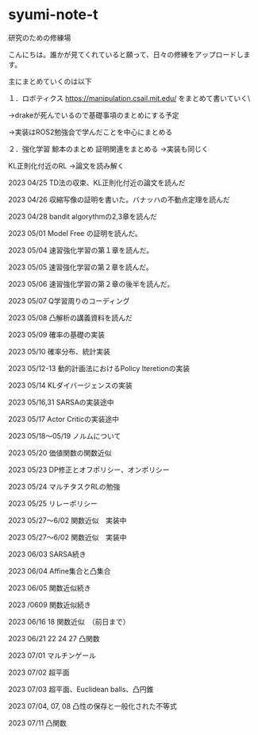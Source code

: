 # syumi-note-t
研究のための修練場

こんにちは。誰かが見てくれていると願って、日々の修練をアップロードします。

主にまとめていくのは以下

１．ロボティクス
https://manipulation.csail.mit.edu/
をまとめて書いていく\

->drakeが死んでいるので基礎事項のまとめにする予定

->実装はROS2勉強会で学んだことを中心にまとめる

２．強化学習
鯨本のまとめ
証明関連をまとめる
->実装も同じく

KL正則化付近のRL
->論文を読み解く

2023 04/25 TD法の収束、KL正則化付近の論文を読んだ

2023 04/26 収縮写像の証明を書いた。バナッハの不動点定理を読んだ

2023 04/28 bandit algorythmの2,3章を読んだ

2023 05/01 Model Free の証明を読んだ。

2023 05/04 速習強化学習の第１章を読んだ。

2023 05/05 速習強化学習の第２章を読んだ。

2023 05/06 速習強化学習の第２章の後半を読んだ。

2023 05/07 Q学習周りのコーディング

2023 05/08 凸解析の講義資料を読んだ

2023 05/09 確率の基礎の実装

2023 05/10 確率分布、統計実装

2023 05/12-13 動的計画法におけるPolicy Iteretionの実装 

2023 05/14 KLダイバージェンスの実装

2023 05/16,31 SARSAの実装途中

2023 05/17 Actor Criticの実装途中

2023 05/18～05/19 ノルムについて

2023 05/20 価値関数の関数近似

2023 05/23  DP修正とオフポリシー、オンポリシー

2023 05/24  マルチタスクRLの勉強

2023 05/25 リレーポリシー

2023 05/27～6/02 関数近似　実装中

2023 05/27～6/02 関数近似　実装中

2023 06/03 SARSA続き

2023 06/04 Affine集合と凸集合

2023 06/05 関数近似続き

2023 /0609 関数近似続き

2023 06/16 18 関数近似　（前日まで）

2023 06/21 22 24 27 凸関数

2023 07/01 マルチンゲール

2023 07/02 超平面

2023 07/03 超平面、Euclidean balls、凸円錐

2023 07/04, 07, 08 凸性の保存と一般化された不等式

2023 07/11 凸関数

